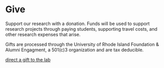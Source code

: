 # Give


Support our research with a donation. Funds will be used to support research projects through paying students, 
supporting travel costs, and other research expenses that arise.

Gifts are processed through the University of Rhode Island Foundation & Alumni Engagment, a 501(c)3 organization 
and are tax deducible. 

[direct a gift to the lab](https://securelb.imodules.com/s/1638/03-Foundation/cart21/form.aspx?sid=1638&gid=3&pgid=770&cid=2270&bledit=1&dids=1362)

